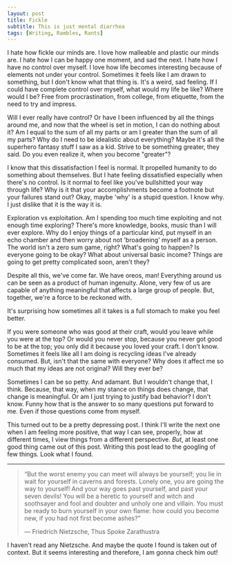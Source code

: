 ```yaml
---
layout: post
title: Fickle
subtitle: This is just mental diarrhea
tags: [Writing, Rambles, Rants]
---
```


I hate how fickle our minds are. I love how malleable and plastic our minds are. I hate how I can be happy one moment, and sad the next. I hate how I have no control over myself. I love how life becomes interesting because of elements not under your control. Sometimes it feels like I am drawn to something, but I don't know what that thing is. It's a weird, sad feeling. If I could have complete control over myself, what would my life be like? Where would I be? Free from procrastination, from college, from etiquette, from the need to try and impress.

Will I ever really have control? Or have I been influenced by all the things around me, and now that the wheel is set in motion, I can do nothing about it? Am I equal to the sum of all my parts or am I greater than the sum of all my parts? Why do I need to be idealistic about everything? Maybe it's all the superhero fantasy stuff I saw as a kid. Strive to be something greater, they said. Do you even realize it, when you become "greater"? 

I know that this dissatisfaction I feel is normal. It propelled humanity to do something about themselves. But I hate feeling dissatisfied especially when there's no control. Is it normal to feel like you've bullshitted your way through life? Why is it that your accomplishments become a footnote but your failures stand out? Okay, maybe 'why' is a stupid question. I know why. I just dislike that it is the way it is. 

Exploration vs exploitation. Am I spending too much time exploiting and not enough time exploring? There's more knowledge, books, music than I will ever explore. Why do I enjoy things of a particular kind, put myself in an echo chamber and then worry about not 'broadening' myself as a person. The world isn't a zero sum game, right? What's going to happen? Is everyone going to be okay? What about universal basic income? Things are going to get pretty complicated soon, aren't they?

Despite all this, we've come far. We have oreos, man! Everything around us can be seen as a product of human ingenuity. Alone, very few of us are capable of anything meaningful that affects a large group of people. But, together, we're a force to be reckoned with. 

It's surprising how sometimes all it takes is a full stomach to make you feel better. 

If you were someone who was good at their craft, would you leave while you were at the top? Or would you never stop, because you never got good to be at the top; you only did it because you loved your craft. I don't know. Sometimes it feels like all I am doing is recycling ideas I've already consumed. But, isn't that the same with everyone? Why does it affect me so much that my ideas are not original? Will they ever be? 

Sometimes I can be so petty. And adamant. But I wouldn't change that, I think. Because, that way, when my stance on things does change, that change is meaningful. Or am I just trying to justify bad behavior? I don't know. Funny how that is the answer to so many questions put forward to me. Even if those questions come from myself. 

This turned out to be a pretty depressing post. I think I'll write the next one when I am feeling more positive, that way I can see, properly, how at different times, I view things from a different perspective. _But_, at least one good thing came out of this post. Writing this post lead to the googling of few things. Look what I found. 

---

>“But the worst enemy you can meet will always be yourself; you lie in wait for yourself in caverns and forests. Lonely one, you are going the way to yourself! And your way goes past yourself, and past your seven devils! You will be a heretic to yourself and witch and soothsayer and fool and doubter and unholy one and villain. You must be ready to burn yourself in your own flame: how could you become new, if you had not first become ashes?”
>
> ― Friedrich Nietzsche, Thus Spoke Zarathustra

I haven't read any Nietzsche. And maybe the quote I found is taken out of context. But it seems interesting and therefore, I am gonna check him out!
